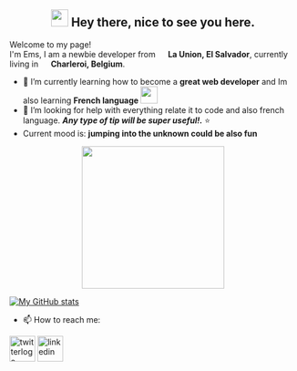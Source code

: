 <h2 align= "center"><img src="https://emojis.slackmojis.com/emojis/images/1531849430/4246/blob-sunglasses.gif?1531849430" width="30"/> Hey there, nice to see you here.</h1>


<p>Welcome to my page! </br> I'm Ems, I am a newbie developer from <img src="https://www.flaticon.com/svg/static/icons/svg/630/630602.svg" width="14"/> <b>La Union, El Salvador</b>, currently living in <img src="https://www.flaticon.com/svg/static/icons/svg/555/555625.svg" width="14"/> <b>Charleroi, Belgium</b>. </p>

- 🌱 I’m currently learning how to become a **great web developer** and Im also learning **French language** <img src="https://www.flaticon.com/svg/static/icons/svg/3187/3187459.svg" width="30">
- 🤔 I’m looking for help with everything relate it to code and also french language. **_Any type of tip will be super useful!._** :star:
- Current mood is: **jumping into the unknown could be also fun**
<p align="center">
  <img width="250" src="https://media0.giphy.com/media/1n8D4lLgVkSGFm2N3z/giphy.gif?cid=ecf05e47juvhjonmbwh3ji8tw0y9jpl05glya0jw3nugnygf&rid=giphy.gif">
</p>
 
 [![My GitHub stats ](https://github-readme-stats.vercel.app/api?username=emelysalmeron&show_icons=true&theme=radical)](https://github.com/anuraghazra/github-readme-stats)

- 📫 How to reach me: 
<p align="left">
  <a href="https://twitter.com/EmsSalmeron"><img src="https://www.flaticon.com/svg/static/icons/svg/1409/1409937.svg" width="45" alt="twitterlogo"/></a>
  <a href="https://www.linkedin.com/in/emely-salmeron/"><img src="https://www.flaticon.com/svg/static/icons/svg/174/174857.svg" width="45" alt="linkedin"/></a>
</p>
<!--
**emelysalmeron/emelysalmeron** is a ✨ _special_ ✨ repository because its `README.md` (this file) appears on your GitHub profile.

Here are some ideas to get you started:

- 🔭 I’m currently working on ...
- 🌱 I’m currently learning ...
- 👯 I’m looking to collaborate on ...
- 🤔 I’m looking for help with ...
- 💬 Ask me about ...

- 😄 Pronouns: ...
- ⚡ Fun fact: ...
-->
